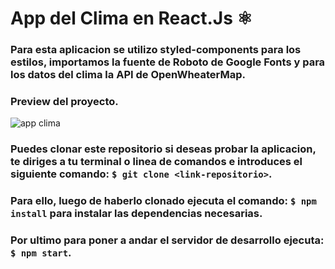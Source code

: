 # App del Clima en React.Js ⚛
### Para esta aplicacion se utilizo styled-components para los estilos, importamos la fuente de Roboto de Google Fonts y para los datos del clima la API de OpenWheaterMap. 
### Preview del proyecto.
![app clima](https://dev-to-uploads.s3.amazonaws.com/uploads/articles/xr3d2y6l6upedb98kh4v.png)

### Puedes clonar este repositorio si deseas probar la aplicacion, te diriges a tu terminal o linea de comandos e introduces el siguiente comando: `$ git clone <link-repositorio>`.

### Para ello, luego de haberlo clonado ejecuta el comando: `$ npm install` para instalar las dependencias necesarias.

### Por ultimo para poner a andar el servidor de desarrollo ejecuta: `$ npm start`.